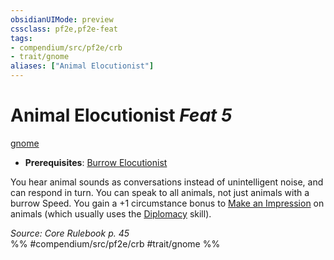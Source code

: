 ```yaml
---
obsidianUIMode: preview
cssclass: pf2e,pf2e-feat
tags:
- compendium/src/pf2e/crb
- trait/gnome
aliases: ["Animal Elocutionist"]
---
```

# Animal Elocutionist  *Feat 5*  
[gnome](/rules/traits/gnome.md)  

- **Prerequisites**: [Burrow Elocutionist](/compendium/feats/burrow-elocutionist.md)

You hear animal sounds as conversations instead of unintelligent noise, and can respond in turn. You can speak to all animals, not just animals with a burrow Speed. You gain a +1 circumstance bonus to [Make an Impression](/rules/actions/make-an-impression.md) on animals (which usually uses the [Diplomacy](/compendium/skills.md#Diplomacy) skill).

*Source: Core Rulebook p. 45*  
%% #compendium/src/pf2e/crb #trait/gnome %%